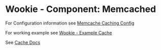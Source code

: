 # Wookie - Component: Memcached

For Configuration information see [Memcache Caching Config](docs/config.md)

For working example see [Wookie - Example Cache](../../examples/example-http)

See [Cache Docs](../wookie-cache/README.md)